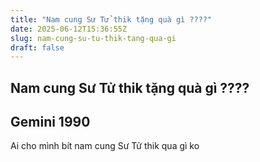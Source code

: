 ```yaml
---
title: "Nam cung Sư Tử thik tặng quà gì ????"
date: 2025-06-12T15:36:55Z
slug: nam-cung-su-tu-thik-tang-qua-gi
draft: false
---
```


## Nam cung Sư Tử thik tặng quà gì ????

## Gemini 1990

Ai cho mình bít nam cung Sư Tử thik qua gì ko
